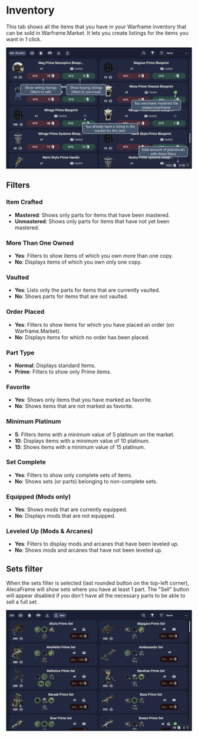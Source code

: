 # Inventory

This tab shows all the items that you have in your Warframe inventory that can be sold in Warframe.Market. It lets you create listings for the items you want in 1 click.

![Image](./assets/Inventory.webp)

## Filters

### Item Crafted
- **Mastered**: Shows only parts for items that have been mastered.
- **Unmastered**: Shows only parts for items that have not yet been mastered.

### More Than One Owned
- **Yes**: Filters to show items of which you own more than one copy.
- **No**: Displays items of which you own only one copy.

### Vaulted
- **Yes**: Lists only the parts for items that are currently vaulted.
- **No**: Shows parts for items that are not vaulted.

### Order Placed
- **Yes**: Filters to show items for which you have placed an order (on Warframe.Market).
- **No**: Displays items for which no order has been placed.

### Part Type
- **Normal**: Displays standard items.
- **Prime**: Filters to show only Prime items.

### Favorite
- **Yes**: Shows only items that you have marked as favorite.
- **No**: Shows items that are not marked as favorite.

### Minimum Platinum
- **5**: Filters items with a minimum value of 5 platinum on the market.
- **10**: Displays items with a minimum value of 10 platinum.
- **15**: Shows items with a minimum value of 15 platinum.

### Set Complete
- **Yes**: Filters to show only complete sets of items.
- **No**: Shows sets (or parts) belonging to non-complete sets.

### Equipped (Mods only)
- **Yes**: Shows mods that are currently equipped.
- **No**: Displays mods that are not equipped.

### Leveled Up (Mods & Arcanes)
- **Yes**: Filters to display mods and arcanes that have been leveled up.
- **No**: Shows mods and arcanes that have not been leveled up.

## Sets filter

When the sets filter is selected (last rounded button on the top-left corner), AlecaFrame will show sets where you have at least 1 part. The "Sell" button will appear disabled if you don't have all the necessary parts to be able to sell a full set.

![Image](./assets/InventorySets.webp)